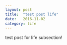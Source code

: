 ```yaml
---
layout: post
title:  "test post life"
date:   2016-11-02
category: life
---
```


test post for life subsection!
